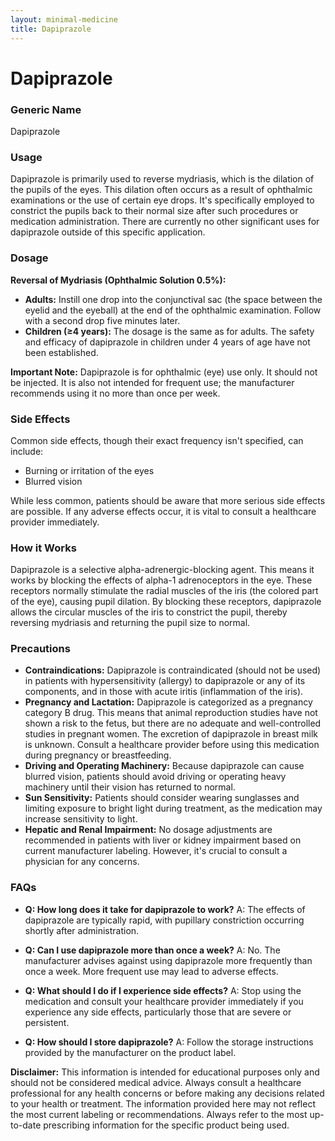 ```yaml
---
layout: minimal-medicine
title: Dapiprazole
---
```


# Dapiprazole
### Generic Name
Dapiprazole

### Usage
Dapiprazole is primarily used to reverse mydriasis, which is the dilation of the pupils of the eyes.  This dilation often occurs as a result of ophthalmic examinations or the use of certain eye drops.  It's specifically employed to constrict the pupils back to their normal size after such procedures or medication administration.  There are currently no other significant uses for dapiprazole outside of this specific application.

### Dosage

**Reversal of Mydriasis (Ophthalmic Solution 0.5%):**

* **Adults:** Instill one drop into the conjunctival sac (the space between the eyelid and the eyeball) at the end of the ophthalmic examination.  Follow with a second drop five minutes later.
* **Children (≥4 years):** The dosage is the same as for adults.  The safety and efficacy of dapiprazole in children under 4 years of age have not been established.

**Important Note:**  Dapiprazole is for ophthalmic (eye) use only. It should not be injected.  It is also not intended for frequent use; the manufacturer recommends using it no more than once per week.

### Side Effects

Common side effects, though their exact frequency isn't specified, can include:

* Burning or irritation of the eyes
* Blurred vision

While less common, patients should be aware that more serious side effects are possible. If any adverse effects occur, it is vital to consult a healthcare provider immediately.

### How it Works

Dapiprazole is a selective alpha-adrenergic-blocking agent.  This means it works by blocking the effects of alpha-1 adrenoceptors in the eye.  These receptors normally stimulate the radial muscles of the iris (the colored part of the eye), causing pupil dilation. By blocking these receptors, dapiprazole allows the circular muscles of the iris to constrict the pupil, thereby reversing mydriasis and returning the pupil size to normal.

### Precautions

* **Contraindications:** Dapiprazole is contraindicated (should not be used) in patients with hypersensitivity (allergy) to dapiprazole or any of its components, and in those with acute iritis (inflammation of the iris).
* **Pregnancy and Lactation:** Dapiprazole is categorized as a pregnancy category B drug. This means that animal reproduction studies have not shown a risk to the fetus, but there are no adequate and well-controlled studies in pregnant women.  The excretion of dapiprazole in breast milk is unknown.  Consult a healthcare provider before using this medication during pregnancy or breastfeeding.
* **Driving and Operating Machinery:**  Because dapiprazole can cause blurred vision, patients should avoid driving or operating heavy machinery until their vision has returned to normal.
* **Sun Sensitivity:** Patients should consider wearing sunglasses and limiting exposure to bright light during treatment, as the medication may increase sensitivity to light.
* **Hepatic and Renal Impairment:**  No dosage adjustments are recommended in patients with liver or kidney impairment based on current manufacturer labeling.  However, it's crucial to consult a physician for any concerns.


### FAQs

* **Q: How long does it take for dapiprazole to work?**  A: The effects of dapiprazole are typically rapid, with pupillary constriction occurring shortly after administration.

* **Q: Can I use dapiprazole more than once a week?** A: No. The manufacturer advises against using dapiprazole more frequently than once a week.  More frequent use may lead to adverse effects.

* **Q: What should I do if I experience side effects?** A: Stop using the medication and consult your healthcare provider immediately if you experience any side effects, particularly those that are severe or persistent.

* **Q: How should I store dapiprazole?** A: Follow the storage instructions provided by the manufacturer on the product label.


**Disclaimer:** This information is intended for educational purposes only and should not be considered medical advice. Always consult a healthcare professional for any health concerns or before making any decisions related to your health or treatment.  The information provided here may not reflect the most current labeling or recommendations. Always refer to the most up-to-date prescribing information for the specific product being used.
